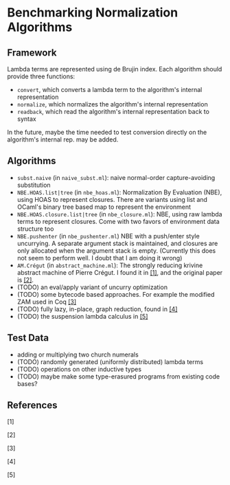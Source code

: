 # Benchmarking Normalization Algorithms

## Framework
Lambda terms are represented using de Brujin index.
Each algorithm should provide three functions:

- `convert`, which converts a lambda term to the algorithm's internal representation
- `normalize`, which normalizes the algorithm's internal representation
- `readback`, which read the algorithm's internal representation back to syntax

In the future, maybe the time needed to test conversion directly
on the algorithm's internal rep. may be added.


## Algorithms

- `subst.naive` (in `naive_subst.ml`):
naive normal-order capture-avoiding substitution
- `NBE.HOAS.list|tree` (in `nbe_hoas.ml`):
Normalization By Evaluation (NBE), using HOAS to represent closures.
There are variants using list and OCaml's binary tree based map
to represent the environment
- `NBE.HOAS.closure.list|tree` (in `nbe_closure.ml`):
NBE, using raw lambda terms to represent closures.
Come with two favors of environment data structure too
- `NBE.pushenter` (in `nbe_pushenter.ml`)
NBE with a push/enter style uncurrying.
A separate argument stack is maintained,
and closures are only allocated when the argument stack is empty.
(Currently this does not seem to perform well.
I doubt that I am doing it wrong)
- `AM.Crégut` (in `abstract_machine.ml`):
The strongly reducing krivine abstract machine of Pierre Crégut.
I found it in [[1]](#1),
and the original paper is [[2]](#2).
- (TODO) an eval/apply variant of uncurry optimization
- (TODO) some bytecode based approaches.
For example the modified ZAM used in Coq [[3]](#3)
- (TODO) fully lazy, in-place, graph reduction,
found in [[4]](#4)
- (TODO) the suspension lambda calculus in [[5]](#5)


## Test Data

- adding or multiplying two church numerals
- (TODO) randomly generated (uniformly distributed) lambda terms
- (TODO) operations on other inductive types
- (TODO) maybe make some type-erasured programs from existing code bases?


## References

<a id="1">[1]</a>
[](https://oa.upm.es/30153/1/30153nogueiraINVES_MEM_2013.pdf)

<a id="2">[2]</a>
[](https://dl.acm.org/doi/10.1007/s10990-007-9015-z)

<a id="3">[3]</a>
[](https://hal.inria.fr/hal-01499941/document)

<a id="4">[4]</a>
[](https://www.ccs.neu.edu/home/wand/papers/shivers-wand-10.pdf)

<a id="5">[5]</a>
[](https://dl.acm.org/doi/book/10.5555/868417)

